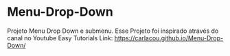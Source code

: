 # Menu-Drop-Down
Projeto Menu Drop Down e submenu.
Esse Projeto foi inspirado através do canal no Youtube Easy Tutorials
Link: https://carlacou.github.io/Menu-Drop-Down/
